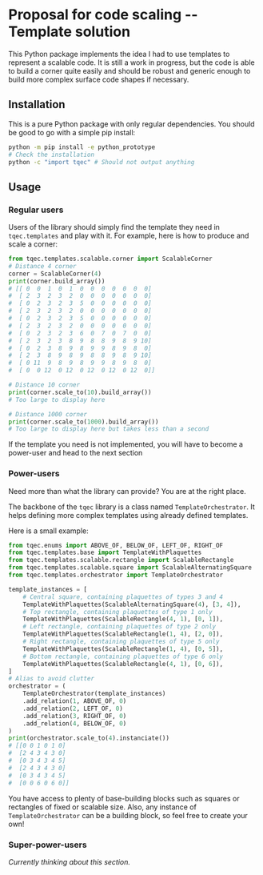 # Proposal for code scaling -- Template solution

This Python package implements the idea I had to use templates to represent a scalable code. It is still a work in progress, but the code is able to build a corner quite easily and should be robust and generic enough to build more complex surface code shapes if necessary.

## Installation

This is a pure Python package with only regular dependencies. You should be good to go with a simple pip install:

```bash
python -m pip install -e python_prototype
# Check the installation
python -c "import tqec" # Should not output anything
```

## Usage

### Regular users

Users of the library should simply find the template they need in `tqec.templates` and play with it. For example, here is how to produce and scale a corner:

```python
from tqec.templates.scalable.corner import ScalableCorner
# Distance 4 corner
corner = ScalableCorner(4)
print(corner.build_array())
# [[ 0  0  1  0  1  0  0  0  0  0  0  0]
#  [ 2  3  2  3  2  0  0  0  0  0  0  0]
#  [ 0  2  3  2  3  5  0  0  0  0  0  0]
#  [ 2  3  2  3  2  0  0  0  0  0  0  0]
#  [ 0  2  3  2  3  5  0  0  0  0  0  0]
#  [ 2  3  2  3  2  0  0  0  0  0  0  0]
#  [ 0  2  3  2  3  6  0  7  0  7  0  0]
#  [ 2  3  2  3  8  9  8  8  9  8  9 10]
#  [ 0  2  3  8  9  8  9  9  8  9  8  0]
#  [ 2  3  8  9  8  9  8  8  9  8  9 10]
#  [ 0 11  9  8  9  8  9  9  8  9  8  0]
#  [ 0  0 12  0 12  0 12  0 12  0 12  0]]

# Distance 10 corner
print(corner.scale_to(10).build_array())
# Too large to display here

# Distance 1000 corner
print(corner.scale_to(1000).build_array())
# Too large to display here but takes less than a second
```

If the template you need is not implemented, you will have to become a power-user and head to the next section

### Power-users

Need more than what the library can provide? You are at the right place.

The backbone of the `tqec` library is a class named `TemplateOrchestrator`. It helps defining more complex templates using already defined templates. 

Here is a small example:

```python
from tqec.enums import ABOVE_OF, BELOW_OF, LEFT_OF, RIGHT_OF
from tqec.templates.base import TemplateWithPlaquettes
from tqec.templates.scalable.rectangle import ScalableRectangle
from tqec.templates.scalable.square import ScalableAlternatingSquare
from tqec.templates.orchestrator import TemplateOrchestrator

template_instances = [
    # Central square, containing plaquettes of types 3 and 4
    TemplateWithPlaquettes(ScalableAlternatingSquare(4), [3, 4]),
    # Top rectangle, containing plaquettes of type 1 only
    TemplateWithPlaquettes(ScalableRectangle(4, 1), [0, 1]),
    # Left rectangle, containing plaquettes of type 2 only
    TemplateWithPlaquettes(ScalableRectangle(1, 4), [2, 0]),
    # Right rectangle, containing plaquettes of type 5 only
    TemplateWithPlaquettes(ScalableRectangle(1, 4), [0, 5]),
    # Bottom rectangle, containing plaquettes of type 6 only
    TemplateWithPlaquettes(ScalableRectangle(4, 1), [0, 6]),
]
# Alias to avoid clutter
orchestrator = (
    TemplateOrchestrator(template_instances)
    .add_relation(1, ABOVE_OF, 0)
    .add_relation(2, LEFT_OF, 0)
    .add_relation(3, RIGHT_OF, 0)
    .add_relation(4, BELOW_OF, 0)
)
print(orchestrator.scale_to(4).instanciate())
# [[0 0 1 0 1 0]
#  [2 4 3 4 3 0]
#  [0 3 4 3 4 5]
#  [2 4 3 4 3 0]
#  [0 3 4 3 4 5]
#  [0 0 6 0 6 0]]
```

You have access to plenty of base-building blocks such as squares or rectangles of fixed or scalable size. Also, any instance of `TemplateOrchestrator` can be a building block, so feel free to create your own!

### Super-power-users

*Currently thinking about this section.*